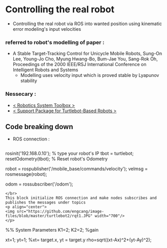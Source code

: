# Controlling the real robot
+ Controlling the real robot via ROS into wanted position using kinematic error modeling's input velocities


### referred to robot's modelling of paper : 
+ A Stable Target-Tracking Control for Unicycle Mobile Robots, Sung-On Lee, Young-Jo Cho, Myung Hwang-Bo, Bum-Jae You, Sang-Rok Oh, Proceedings of the 2000 IEEE/RSJ International Conference on Intelligent Robots and Systems 
  + Modelling uses velocity input which is proved stable by Lyapunov stability


### Nessecary :
+ [< Robotics System Toolbox >](https://kr.mathworks.com/help/robotics/classeslist.html)
+ [< Support Package for Turtlebot-Based Robots >](https://kr.mathworks.com/help/supportpkg/turtlebotrobot/index.html)

## Code breaking down
+ ROS connection :
> ~~~
rosinit('192.168.0.10'); % type your robot's IP
tbot = turtlebot;
resetOdometry(tbot); % Reset robot's Odometry

robot = rospublisher('/mobile_base/commands/velocity');
velmsg = rosmessage(robot);

odom = rossubscriber('/odom');
~~~
</br>
This block initialize ROS connection and make nodes subscribes and publishes the messages under topics
<p align="center">
<img src="https://github.com/engcang/image-files/blob/master/turtlebot2/rqt1.JPG" width="700"/>
</p>

~~~
%% System Parameters
K1=2;
K2=2; %gain


xt=1;
yt=1; %xt= target.x, yt = target.y
rho=sqrt((xt-Ax)^2+(yt-Ay)^2);
~~~
